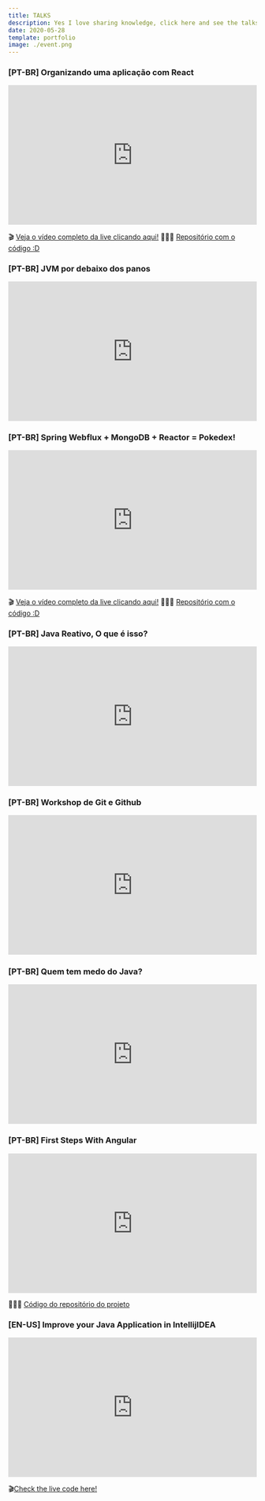 ```yaml
---
title: TALKS
description: Yes I love sharing knowledge, click here and see the talks I have done online and in person around the world 🎉
date: 2020-05-28
template: portfolio
image: ./event.png
---
```


### [PT-BR] Organizando uma aplicação com React

<div style="left: 0; width: 100%; height: 0; position: relative; padding-bottom: 56.1972%;"><iframe src="https://speakerdeck.com/player/42f07ced6bca42e9968bb400117ea302" style="border: 0; top: 0; left: 0; width: 100%; height: 100%; position: absolute;" allowfullscreen scrolling="no" allow="encrypted-media"></iframe></div>

🎬 [Veja o vídeo completo da live clicando aqui!](https://www.youtube.com/watch?v=ZtOJ54X0uIk)
👩🏼‍💻 [Repositório com o código :D](https://github.com/anabneri/ReactivePokedex)

### [PT-BR] JVM por debaixo dos panos

<div style="left: 0; width: 100%; height: 0; position: relative; padding-bottom: 56.1972%;"><iframe src="https://speakerdeck.com/player/eac0bdcccfa0473ca595b54bae3a7dbf" style="border: 0; top: 0; left: 0; width: 100%; height: 100%; position: absolute;" allowfullscreen scrolling="no" allow="encrypted-media"></iframe></div>

### [PT-BR] Spring Webflux + MongoDB + Reactor = Pokedex!

<div style="left: 0; width: 100%; height: 0; position: relative; padding-bottom: 56.1972%;"><iframe src="https://speakerdeck.com/player/3025c4148a414c6c8611efe832aaa7c0" style="border: 0; top: 0; left: 0; width: 100%; height: 100%; position: absolute;" allowfullscreen scrolling="no" allow="encrypted-media"></iframe></div>

🎬 [Veja o vídeo completo da live clicando aqui!](https://www.youtube.com/watch?v=9QRQx5sZmCM)
👩🏼‍💻 [Repositório com o código :D](https://github.com/anabneri/demo-nergirlz-webflux)

### [PT-BR] Java Reativo, O que é isso?

<div style="left: 0; width: 100%; height: 0; position: relative; padding-bottom: 56.1972%;"><iframe src="https://speakerdeck.com/player/f033d0b3afd24ab0974f52d2cca51f94" style="border: 0; top: 0; left: 0; width: 100%; height: 100%; position: absolute;" allowfullscreen scrolling="no" allow="encrypted-media"></iframe></div>

### [PT-BR] Workshop de Git e Github

<div style="left: 0; width: 100%; height: 0; position: relative; padding-bottom: 56.1972%;"><iframe src="https://speakerdeck.com/player/3bf74bfc213c49a08a319b125dd99e7c" style="border: 0; top: 0; left: 0; width: 100%; height: 100%; position: absolute;" allowfullscreen scrolling="no" allow="encrypted-media"></iframe></div>

### [PT-BR] Quem tem medo do Java?

<div style="left: 0; width: 100%; height: 0; position: relative; padding-bottom: 56.1972%;"><iframe src="https://speakerdeck.com/player/e41d8f6ea9794431b2dcfbb16783ed94" style="border: 0; top: 0; left: 0; width: 100%; height: 100%; position: absolute;" allowfullscreen scrolling="no" allow="encrypted-media"></iframe></div>

### [PT-BR] First Steps With Angular

<div style="left: 0; width: 100%; height: 0; position: relative; padding-bottom: 56.1972%;"><iframe src="https://speakerdeck.com/player/9ef053ff9d5f4f27a80386c63c9e685e" style="border: 0; top: 0; left: 0; width: 100%; height: 100%; position: absolute;" allowfullscreen scrolling="no" allow="encrypted-media"></iframe></div>

👩🏼‍💻 [Código do repositório do projeto](https://github.com/anabneri/pokemon-store)

### [EN-US] Improve your Java Application in IntellijIDEA

<div style="left: 0; width: 100%; height: 0; position: relative; padding-bottom: 56.1972%;"><iframe src="https://speakerdeck.com/player/f23483c8a4344cde9f453d0818dd9294" style="border: 0; top: 0; left: 0; width: 100%; height: 100%; position: absolute;" allowfullscreen scrolling="no" allow="encrypted-media"></iframe></div>

🎬[Check the live code here!](https://www.youtube.com/watch?v=FwSsCHIfPe4)
